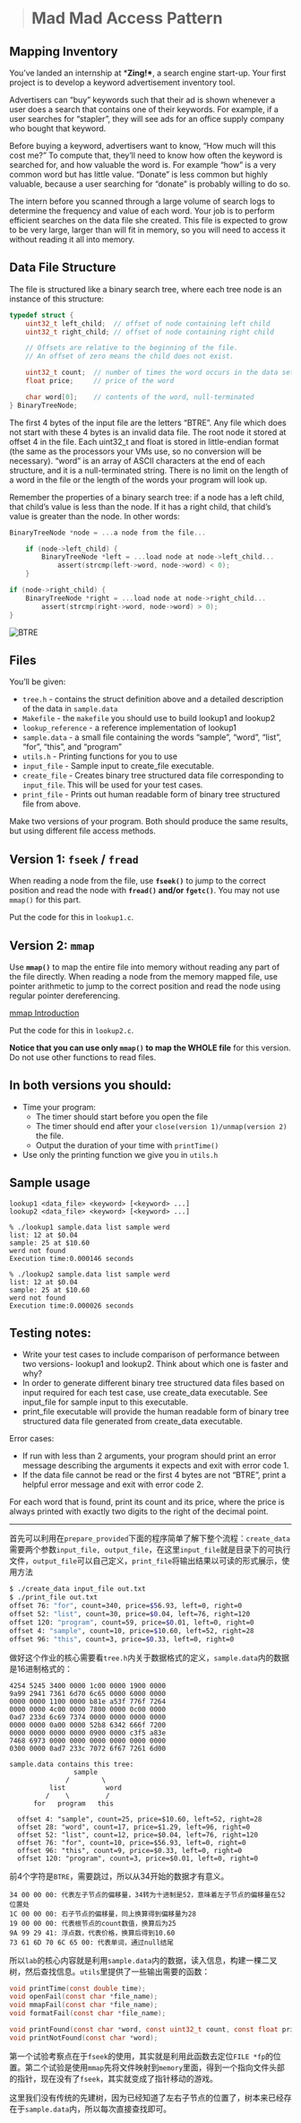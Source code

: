 > # Mad Mad Access Pattern

## Mapping Inventory

You’ve landed an internship at ***Zing!\***, a search engine start-up. Your first project is to develop a keyword advertisement inventory tool.

Advertisers can “buy” keywords such that their ad is shown whenever a user does a search that contains one of their keywords. For example, if a user searches for “stapler”, they will see ads for an office supply company who bought that keyword.

Before buying a keyword, advertisers want to know, “How much will this cost me?” To compute that, they’ll need to know how often the keyword is searched for, and how valuable the word is. For example “how” is a very common word but has little value. “Donate” is less common but highly valuable, because a user searching for “donate” is probably willing to do so.

The intern before you scanned through a large volume of search logs to determine the frequency and value of each word. Your job is to perform efficient searches on the data file she created. This file is expected to grow to be very large, larger than will fit in memory, so you will need to access it without reading it all into memory.

## Data File Structure

The file is structured like a binary search tree, where each tree node is an instance of this structure:

```c
typedef struct {
    uint32_t left_child;  // offset of node containing left child
    uint32_t right_child; // offset of node containing right child

    // Offsets are relative to the beginning of the file.
    // An offset of zero means the child does not exist.

    uint32_t count;  // number of times the word occurs in the data set
    float price;     // price of the word

    char word[0];    // contents of the word, null-terminated
} BinaryTreeNode;
```

The first 4 bytes of the input file are the letters “BTRE”. Any file which does not start with these 4 bytes is an invalid data file. The root node it stored at offset 4 in the file. Each uint32_t and float is stored in little-endian format (the same as the processors your VMs use, so no conversion will be necessary). “word” is an array of ASCII characters at the end of each structure, and it is a null-terminated string. There is no limit on the length of a word in the file or the length of the words your program will look up.

Remember the properties of a binary search tree: if a node has a left child, that child’s value is less than the node. If it has a right child, that child’s value is greater than the node. In other words:

```c
BinaryTreeNode *node = ...a node from the file...

    if (node->left_child) {
        BinaryTreeNode *left = ...load node at node->left_child...
            assert(strcmp(left->word, node->word) < 0);
    }

if (node->right_child) {
    BinaryTreeNode *right = ...load node at node->right_child...
        assert(strcmp(right->word, node->word) > 0);
}
```

![BTRE](https://courses.engr.illinois.edu/cs241/sp2016/images/241_memory_mapped_madness_diagram.png)

## Files

You’ll be given:

- `tree.h` - contains the struct definition above and a detailed description of the data in `sample.data`
- `Makefile` - the `makefile` you should use to build lookup1 and lookup2
- `lookup_reference` - a reference implementation of lookup1
- `sample.data` - a small file containing the words “sample”, “word”, “list”, “for”, “this”, and “program”
- `utils.h` - Printing functions for you to use
- `input_file` - Sample input to create_file executable.
- `create_file` - Creates binary tree structured data file corresponding to `input_file`. This will be used for your test cases.
- `print_file` - Prints out human readable form of binary tree structured file from above.

Make two versions of your program. Both should produce the same results, but using different file access methods.

## Version 1: `fseek` / `fread`

When reading a node from the file, use **`fseek()`** to jump to the correct position and read the node with **`fread()` and/or `fgetc()`**. You may not use `mmap()` for this part.

Put the code for this in `lookup1.c`.

## Version 2: `mmap`

Use **`mmap()`** to map the entire file into memory without reading any part of the file directly. When reading a node from the memory mapped file, use pointer arithmetic to jump to the correct position and read the node using regular pointer dereferencing.

[mmap Introduction](https://github.com/angrave/SystemProgramming/wiki/File-System%2C-Part-6%3A-Memory-mapped-files-and-Shared-memory)

Put the code for this in `lookup2.c`.

**Notice that you can use only `mmap()` to map the WHOLE file** for this version. Do not use other functions to read files.

## In both versions you should:

- Time your program:
  - The timer should start before you open the file
  - The timer should end after your `close(version 1)/unmap(version 2)` the file.
  - Output the duration of your time with `printTime()`
- Use only the printing function we give you in `utils.h`

## Sample usage

```
lookup1 <data_file> <keyword> [<keyword> ...]
lookup2 <data_file> <keyword> [<keyword> ...]

% ./lookup1 sample.data list sample werd
list: 12 at $0.04
sample: 25 at $10.60
werd not found
Execution time:0.000146 seconds

% ./lookup2 sample.data list sample werd
list: 12 at $0.04
sample: 25 at $10.60
werd not found
Execution time:0.000026 seconds
```

## Testing notes:

- Write your test cases to include comparison of performance between two versions- lookup1 and lookup2. Think about which one is faster and why?
- In order to generate different binary tree structured data files based on input required for each test case, use create_data executable. See input_file for sample input to this executable.
- print_file executable will provide the human readable form of binary tree structured data file generated from create_data executable.

Error cases:

- If run with less than 2 arguments, your program should print an error message describing the arguments it expects and exit with error code 1.
- If the data file cannot be read or the first 4 bytes are not “BTRE”, print a helpful error message and exit with error code 2.

For each word that is found, print its count and its price, where the price is always printed with exactly two digits to the right of the decimal point.

-------

首先可以利用在`prepare_provided`下面的程序简单了解下整个流程：`create_data`需要两个参数`input_file, output_file`，在这里`input_file`就是目录下的可执行文件，`output_file`可以自己定义，`print_file`将输出结果以可读的形式展示，使用方法

```bash
$ ./create_data input_file out.txt
$ ./print_file out.txt
offset 76: "for", count=340, price=$56.93, left=0, right=0
offset 52: "list", count=30, price=$0.04, left=76, right=120
offset 120: "program", count=59, price=$0.01, left=0, right=0
offset 4: "sample", count=10, price=$10.60, left=52, right=28
offset 96: "this", count=3, price=$0.33, left=0, right=0
```

做好这个作业的核心需要看`tree.h`内关于数据格式的定义，`sample.data`内的数据是16进制格式的：

```
4254 5245 3400 0000 1c00 0000 1900 0000
9a99 2941 7361 6d70 6c65 0000 6000 0000
0000 0000 1100 0000 b81e a53f 776f 7264
0000 0000 4c00 0000 7800 0000 0c00 0000
0ad7 233d 6c69 7374 0000 0000 0000 0000
0000 0000 0a00 0000 52b8 6342 666f 7200
0000 0000 0000 0000 0900 0000 c3f5 a83e
7468 6973 0000 0000 0000 0000 0000 0000
0300 0000 0ad7 233c 7072 6f67 7261 6d00
```

```
sample.data contains this tree:
                sample
              /        \
          list          word
         /    \         /
      for   program   this

  offset 4: "sample", count=25, price=$10.60, left=52, right=28
  offset 28: "word", count=17, price=$1.29, left=96, right=0
  offset 52: "list", count=12, price=$0.04, left=76, right=120
  offset 76: "for", count=10, price=$56.93, left=0, right=0
  offset 96: "this", count=9, price=$0.33, left=0, right=0
  offset 120: "program", count=3, price=$0.01, left=0, right=0
```

前4个字符是`BTRE`，需要跳过，所以从34开始的数据才有意义。

```
34 00 00 00: 代表左子节点的偏移量，34转为十进制是52，意味着左子节点的偏移量在52位置处
1C 00 00 00: 右子节点的偏移量，同上换算得到偏移量为28
19 00 00 00: 代表根节点的count数值，换算后为25
9A 99 29 41: 浮点数，代表价格，换算后得到10.60
73 61 6D 70 6C 65 00: 代表单词，通过null结尾
```

所以`lab`的核心内容就是利用`sample.data`内的数据，读入信息，构建一棵二叉树，然后查找信息。`utils`里提供了一些输出需要的函数：

```c
void printTime(const double time);
void openFail(const char *file_name);
void mmapFail(const char *file_name);
void formatFail(const char *file_name);

void printFound(const char *word, const uint32_t count, const float price);
void printNotFound(const char *word);
```

第一个试验考察点在于`fseek`的使用，其实就是利用此函数去定位`FILE *fp`的位置。第二个试验是使用`mmap`先将文件映射到`memory`里面，得到一个指向文件头部的指针，现在没有了`fseek`，其实就变成了指针移动的游戏。

这里我们没有传统的先建树，因为已经知道了左右子节点的位置了，树本来已经存在于`sample.data`内，所以每次直接查找即可。











